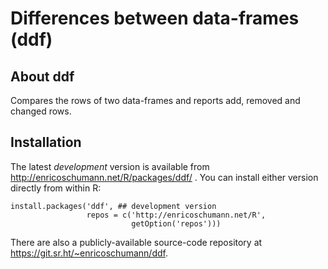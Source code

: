 # Differences between data-frames (ddf)


## About ddf

Compares the rows of two data-frames and reports add,
removed and changed rows.


## Installation

The latest *development* version is available from
http://enricoschumann.net/R/packages/ddf/ . You can
install either version directly from within R:

    install.packages('ddf', ## development version
                     repos = c('http://enricoschumann.net/R',
                               getOption('repos')))

There are also a publicly-available source-code
repository at https://git.sr.ht/~enricoschumann/ddf.
